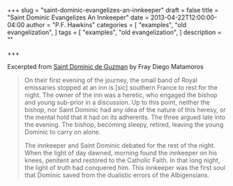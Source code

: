 +++
slug = "saint-dominic-evangelizes-an-innkeeper"
draft = false
title = "Saint Dominic Evangelizes An Innkeeper"
date = 2013-04-22T12:00:00-04:00
author = "P.F. Hawkins"
categories = [
  "examples",
  "old evangelization",
]
tags = [
  "examples",
  "old evangelization",
]
description = ""

+++

Excerpted from [Saint Dominic de Guzman][1] by Fray Diego Matamoros 
> On their first evening of the journey, the small band of Royal emissaries stopped at an inn is [sic] southern France to rest for the night. The owner of the inn was a heretic, who engaged the bishop and young sub-prior in a discussion. Up to this point, neither the bishop, nor Saint Dominic had any idea of the nature of this heresy, or the mental hold that it had on its adherents. The three argued late into the evening. The bishop, becoming sleepy, retired, leaving the young Dominic to carry on alone. 
> 
> The innkeeper and Saint Dominic debated for the rest of the night. When the light of day dawned, morning found the innkeeper on his knees, penitent and restored to the Catholic Faith. In that long night, the light of truth had conquered him. This innkeeper was the first soul that Dominic saved from the dualistic errors of the Albigensians. 

[1]: http://catholicism.org/st-dominic.html